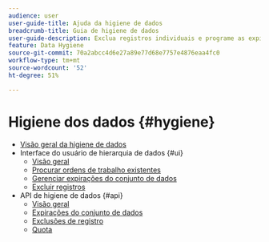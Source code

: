 ```yaml
---
audience: user
user-guide-title: Ajuda da higiene de dados
breadcrumb-title: Guia de higiene de dados
user-guide-description: Exclua registros individuais e programe as expirações dos conjuntos de dados na Experience Platform para limpeza de dados, remoção de dados anônimos e minimização de dados.
feature: Data Hygiene
source-git-commit: 70a2abcc4d6e27a89e77d68e7757e4876eaa4fc0
workflow-type: tm+mt
source-wordcount: '52'
ht-degree: 51%

---
```



# Higiene dos dados {#hygiene}

* [Visão geral da higiene de dados](./home.md)
* Interface do usuário de hierarquia de dados {#ui}
   * [Visão geral](./ui/overview.md)
   * [Procurar ordens de trabalho existentes](./ui/browse.md)
   * [Gerenciar expirações do conjunto de dados](./ui/dataset-expiration.md)
   * [Excluir registros](./ui/record-delete.md)
* API de higiene de dados {#api}
   * [Visão geral](./api/overview.md)
   * [Expirações do conjunto de dados](./api/dataset-expiration.md)
   * [Exclusões de registro](./api/workorder.md)
   * [Quota](./api/quota.md)
